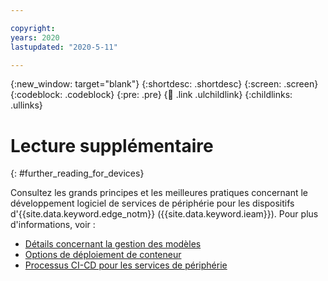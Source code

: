```yaml
---

copyright:
years: 2020
lastupdated: "2020-5-11"

---
```


{:new_window: target="blank"}
{:shortdesc: .shortdesc}
{:screen: .screen}
{:codeblock: .codeblock}
{:pre: .pre}
{:child: .link .ulchildlink}
{:childlinks: .ullinks}

# Lecture supplémentaire
{: #further_reading_for_devices}

Consultez les grands principes et les meilleures pratiques concernant le développement logiciel de services de périphérie pour les dispositifs d'{{site.data.keyword.edge_notm}} ({{site.data.keyword.ieam}}). Pour plus d'informations, voir :

* [Détails concernant la gestion des modèles](model_management_details.md)
* [Options de déploiement de conteneur](container_deployment_options.md)
* [Processus CI-CD pour les services de périphérie](cicd_process.md)
